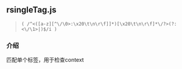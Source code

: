 ## rsingleTag.js

>     ( /^<([a-z][^\/\0>:\x20\t\n\r\f]]*)[\x20\t\n\r\f]*\/?>(?:<\/\1>|)$/i )

### 介绍
匹配单个标签，用于检查context